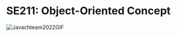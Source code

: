 # SE211: Object-Oriented Concept
![Javachteam2022GIF](https://user-images.githubusercontent.com/104686222/201941398-e2b5e01d-f619-4063-9ead-40d4259ca480.gif)

